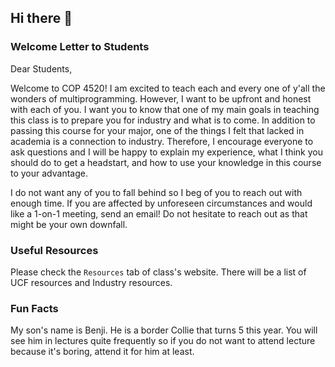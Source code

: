 ## Hi there 👋


### Welcome Letter to Students

Dear Students,

Welcome to COP 4520! I am excited to teach each and every one of y'all the wonders of multiprogramming. However, I want to be upfront and honest with each of you. I want you to know that one of my main goals in teaching this class is to prepare you for industry and what is to come. 
In addition to passing this course for your major, one of the things I felt that lacked in academia is a connection to industry. Therefore, I encourage everyone to ask questions and I will be happy to explain my experience, what I think you should do to get a headstart, and how to use 
your knowledge in this course to your advantage.

I do not want any of you to fall behind so I beg of you to reach out with enough time. If you are affected by unforeseen circumstances and would like a 1-on-1 meeting, send an email! Do not hesitate to reach out as that might be your own downfall.

### Useful Resources

Please check the `Resources` tab of class's website. There will be a list of UCF resources and Industry resources.

### Fun Facts

My son's name is Benji. He is a border Collie that turns 5 this year. You will see him in lectures quite frequently so if you do not want to attend lecture because it's boring, attend it for him at least. 

